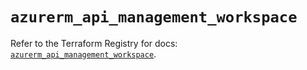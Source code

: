 # `azurerm_api_management_workspace`

Refer to the Terraform Registry for docs: [`azurerm_api_management_workspace`](https://registry.terraform.io/providers/hashicorp/azurerm/4.47.0/docs/resources/api_management_workspace).
